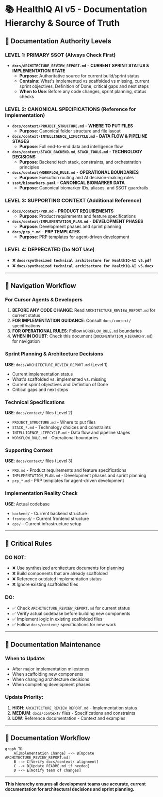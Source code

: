 # 📚 HealthIQ AI v5 - Documentation Hierarchy & Source of Truth

## 🎯 **Documentation Authority Levels**

### **LEVEL 1: PRIMARY SSOT** (Always Check First)
- **`docs/ARCHITECTURE_REVIEW_REPORT.md`** - **CURRENT SPRINT STATUS & IMPLEMENTATION STATE**
  - **Purpose**: Authoritative source for current build/sprint status
  - **Contains**: What's implemented vs scaffolded vs missing, current sprint objectives, Definition of Done, critical gaps and next steps
  - **When to Use**: Before any code changes, sprint planning, status checks

### **LEVEL 2: CANONICAL SPECIFICATIONS** (Reference for Implementation)
- **`docs/context/PROJECT_STRUCTURE.md`** - **WHERE TO PUT FILES**
  - **Purpose**: Canonical folder structure and file layout
- **`docs/context/INTELLIGENCE_LIFECYCLE.md`** - **DATA FLOW & PIPELINE STAGES**
  - **Purpose**: Full end-to-end data and intelligence flow
- **`docs/context/STACK_BACKEND.md`, `STACK_TOOLS.md`** - **TECHNOLOGY DECISIONS**
  - **Purpose**: Backend tech stack, constraints, and orchestration principles
- **`docs/context/WORKFLOW_RULE.md`** - **OPERATIONAL BOUNDARIES**
  - **Purpose**: Execution routing and AI decision-making rules
- **`ssot/biomarkers.yaml`** - **CANONICAL BIOMARKER DATA**
  - **Purpose**: Canonical biomarker IDs, aliases, and SSOT guardrails

### **LEVEL 3: SUPPORTING CONTEXT** (Additional Reference)
- **`docs/context/PRD.md`** - **PRODUCT REQUIREMENTS**
  - **Purpose**: Product requirements and feature specifications
- **`docs/context/IMPLEMENTATION_PLAN.md`** - **DEVELOPMENT PHASES**
  - **Purpose**: Development phases and sprint planning
- **`docs/prp_*.md`** - **PRP TEMPLATES**
  - **Purpose**: PRP templates for agent-driven development

### **LEVEL 4: DEPRECATED** (Do NOT Use)
- ❌ **`docs/synthesized technical architecture for HealthIQ-AI v5.pdf`**
- ❌ **`docs/synthesized technical architecture for HealthIQ-AI v5.docx`**

---

## 🎯 **Navigation Workflow**

### **For Cursor Agents & Developers**

1. **BEFORE ANY CODE CHANGE**: Read `ARCHITECTURE_REVIEW_REPORT.md` for current status
2. **FOR IMPLEMENTATION GUIDANCE**: Consult `docs/context/` specifications
3. **FOR OPERATIONAL RULES**: Follow `WORKFLOW_RULE.md` boundaries
4. **WHEN IN DOUBT**: Check this document (`DOCUMENTATION_HIERARCHY.md`) for navigation

### **Sprint Planning & Architecture Decisions**
**USE**: `docs/ARCHITECTURE_REVIEW_REPORT.md` (Level 1)
- Current implementation status
- What's scaffolded vs. implemented vs. missing
- Current sprint objectives and Definition of Done
- Critical gaps and next steps

### **Technical Specifications**
**USE**: `docs/context/` files (Level 2)
- `PROJECT_STRUCTURE.md` - Where to put files
- `STACK_*.md` - Technology choices and constraints
- `INTELLIGENCE_LIFECYCLE.md` - Data flow and pipeline stages
- `WORKFLOW_RULE.md` - Operational boundaries

### **Supporting Context**
**USE**: `docs/context/` files (Level 3)
- `PRD.md` - Product requirements and feature specifications
- `IMPLEMENTATION_PLAN.md` - Development phases and sprint planning
- `prp_*.md` - PRP templates for agent-driven development

### **Implementation Reality Check**
**USE**: Actual codebase
- `backend/` - Current backend structure
- `frontend/` - Current frontend structure
- `ops/` - Current infrastructure setup

---

## 🚨 **Critical Rules**

### **DO NOT:**
- ❌ Use synthesized architecture documents for planning
- ❌ Build components that are already scaffolded
- ❌ Reference outdated implementation status
- ❌ Ignore existing scaffolded files

### **DO:**
- ✅ Check `ARCHITECTURE_REVIEW_REPORT.md` for current status
- ✅ Verify actual codebase before building new components
- ✅ Implement logic in existing scaffolded files
- ✅ Follow `docs/context/` specifications for new work

---

## 📅 **Documentation Maintenance**

### **When to Update:**
- After major implementation milestones
- When scaffolding new components
- When changing architecture decisions
- When completing development phases

### **Update Priority:**
1. **HIGH**: `ARCHITECTURE_REVIEW_REPORT.md` - Implementation status
2. **MEDIUM**: `docs/context/` files - Specifications and constraints
3. **LOW**: Reference documentation - Context and examples

---

## 🔄 **Documentation Workflow**

```mermaid
graph TD
    A[Implementation Change] --> B[Update ARCHITECTURE_REVIEW_REPORT.md]
    B --> C[Verify docs/context/ alignment]
    C --> D[Update README.md if needed]
    D --> E[Notify team of changes]
```

---

**This hierarchy ensures all development teams use accurate, current documentation for architectural decisions and sprint planning.**

